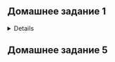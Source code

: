 ## Домашнее задание 1

<details>
Установка и настройка Prometheus, использование exporters

Цель:

Установить и настроить Prometheus.
Результатом выполнения данного ДЗ будет являться публичный репозиторий, в системе контроля версий (Github, Gitlab, etc.), в котором будет находиться Readme с описанием выполненых действий.

Описание/Пошаговая инструкция выполнения домашнего задания:

Файлы конфигурации prometheus и alertmanager должны находиться в директории GAP-1.

Описание ДЗ:

На виртуальной машине установите любую open source CMS, которая включает в себя следующие компоненты: nginx, php-fpm, database (MySQL or Postgresql).
На этой же виртуальной машине установите Prometheus exporters для сбора метрик со всех компонентов системы (начиная с VM и заканчивая DB, не забудьте про blackbox exporter, который будет проверять доступность вашей CMS).
На этой же или дополнительной виртуальной машине установите Prometheus, задачей которого будет раз в 5 секунд собирать метрики с экспортеров.

### Решение:
Устанавливаем CMS Wordpress с использованием MYSQL, Nginx, Php-fpm.

![Image 1](HomeWork_1/Images/sc2.png)

Устанавливаем Prometheus и необходимые экспортеры.

Пишем юниты для экспортеров и добавляем их в автозагрузку.

Настраиваем экспортеры и проверяем, через prometheus.

![Image 2](HomeWork_1/Images/sc1.png)

</details>


## Домашнее задание 5
